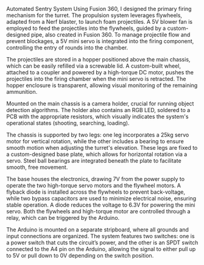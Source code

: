 Automated Sentry System
Using Fusion 360, I designed the primary firing mechanism for the turret. The propulsion system leverages flywheels, adapted from a Nerf blaster, to launch foam projectiles. A 5V blower fan is employed to feed the projectiles into the flywheels, guided by a custom-designed pipe, also created in Fusion 360. To manage projectile flow and prevent blockages, a 5V mini servo is integrated into the firing component, controlling the entry of rounds into the chamber.

The projectiles are stored in a hopper positioned above the main chassis, which can be easily refilled via a screwable lid. A custom-built wheel, attached to a coupler and powered by a high-torque DC motor, pushes the projectiles into the firing chamber when the mini servo is retracted. The hopper enclosure is transparent, allowing visual monitoring of the remaining ammunition.

Mounted on the main chassis is a camera holder, crucial for running object detection algorithms. The holder also contains an RGB LED, soldered to a PCB with the appropriate resistors, which visually indicates the system's operational states (shooting, searching, loading).

The chassis is supported by two legs: one leg incorporates a 25kg servo motor for vertical rotation, while the other includes a bearing to ensure smooth motion when adjusting the turret's elevation. These legs are fixed to a custom-designed base plate, which allows for horizontal rotation via a servo. Steel ball bearings are integrated beneath the plate to facilitate smooth, free movement.

The base houses the electronics, drawing 7V from the power supply to operate the two high-torque servo motors and the flywheel motors. A flyback diode is installed across the flywheels to prevent back-voltage, while two bypass capacitors are used to minimize electrical noise, ensuring stable operation. A diode reduces the voltage to 6.3V for powering the mini servo. Both the flywheels and high-torque motor are controlled through a relay, which can be triggered by the Arduino.

The Arduino is mounted on a separate stripboard, where all grounds and input connections are organized. The system features two switches: one is a power switch that cuts the circuit’s power, and the other is an SPDT switch connected to the A4 pin on the Arduino, allowing the signal to either pull up to 5V or pull down to 0V depending on the switch position.

